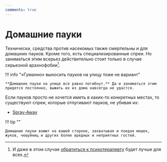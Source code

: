 ```yaml
---
comments: true
---
```


# Домашние пауки

Технически, средства против насекомых также смертельны и для домашних пауков. Кроме того, есть специализированные спреи. Но заниматься этим всерьез действительно стоит только в случае серьезной арахнофобии[^1].

[^1]: И даже в этом случае [обратиться к психотерапевту](https://www.thuisarts.nl/fobie/ik-heb-specifieke-fobie-en-wil-me-laten-behandelen) будет лучше для всех.

!!! info "«Гуманно» выносить пауков на улицу тоже не вариант"
    
    **Домашние пауки на улице все равно погибнут.** Да и заниматься этим придется постоянно, выжить их из дома навсегда не удастся.

Если пауков просто не хочется иметь в каких-то конкретных местах, то существуют спреи, которые отпугивают пауков, не убивая их:

- [Spray-Away](https://www.vliegenvangers.nl/spinnen-spray-spray-away-100-natuurlijk)

!!! tip ""

    Домашние пауки воюют на вашей стороне, захватывая и поедая мошек, жуков, чешуйниц и других более вредных и неприятных гостей.

